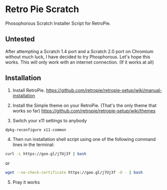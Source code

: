 # Retro Pie Scratch
Phosophorous Scratch Installer Script for RetroPie.
## Untested
After attempting a Scratch 1.4 port and a Scratch 2.0 port on Chromium without much luck, I have decided to try Phosphorous. Let's hope this works. This will only work with an internet connection. (If it works at all)

Installation
------------
1. Install RetroPie. https://github.com/retropie/retropie-setup/wiki/manual-installation

2. Install the Simple theme on your RetroPie. (That's the only theme that works so far)
 https://github.com/retropie/retropie-setup/wiki/themes
 
3. Switch your x11 settings to anybody
```
dpkg-reconfigure x11-common
```
4. Then run installation shell script using one of the following command lines in the terminal:

```sh
curl -L https://goo.gl/j7Uj3f | bash
```

or

```sh
wget --no-check-certificate https://goo.gl/j7Uj3f -O - | bash
```
5. Pray it works
